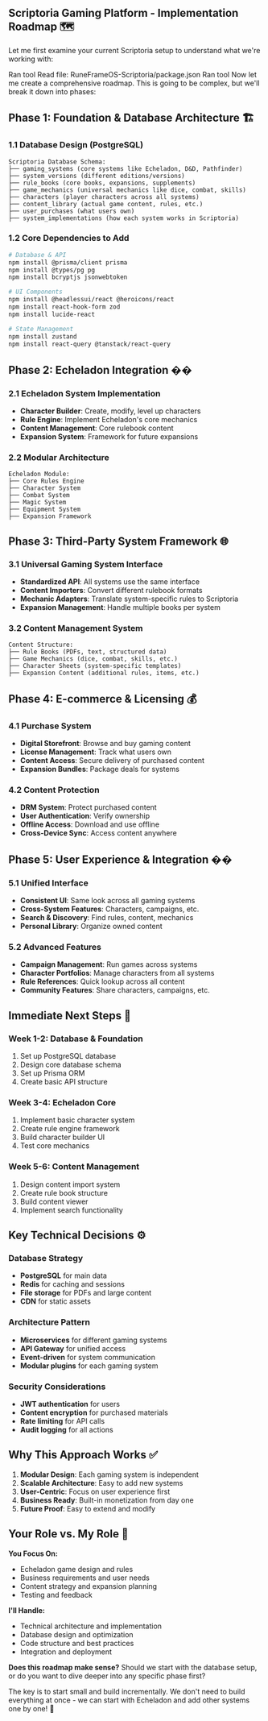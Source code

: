 
## **Scriptoria Gaming Platform - Implementation Roadmap** 🗺️

Let me first examine your current Scriptoria setup to understand what we're working with:

Ran tool
Read file: RuneFrameOS-Scriptoria/package.json
Ran tool
Now let me create a comprehensive roadmap. This is going to be complex, but we'll break it down into phases:

## **Phase 1: Foundation & Database Architecture** 🏗️

### **1.1 Database Design (PostgreSQL)**
```
Scriptoria Database Schema:
├── gaming_systems (core systems like Echeladon, D&D, Pathfinder)
├── system_versions (different editions/versions)
├── rule_books (core books, expansions, supplements)
├── game_mechanics (universal mechanics like dice, combat, skills)
├── characters (player characters across all systems)
├── content_library (actual game content, rules, etc.)
├── user_purchases (what users own)
├── system_implementations (how each system works in Scriptoria)
```

### **1.2 Core Dependencies to Add**
```bash
# Database & API
npm install @prisma/client prisma
npm install @types/pg pg
npm install bcryptjs jsonwebtoken

# UI Components
npm install @headlessui/react @heroicons/react
npm install react-hook-form zod
npm install lucide-react

# State Management
npm install zustand
npm install react-query @tanstack/react-query
```

## **Phase 2: Echeladon Integration** ��

### **2.1 Echeladon System Implementation**
- **Character Builder**: Create, modify, level up characters
- **Rule Engine**: Implement Echeladon's core mechanics
- **Content Management**: Core rulebook content
- **Expansion System**: Framework for future expansions

### **2.2 Modular Architecture**
```
Echeladon Module:
├── Core Rules Engine
├── Character System
├── Combat System
├── Magic System
├── Equipment System
├── Expansion Framework
```

## **Phase 3: Third-Party System Framework** 🌐

### **3.1 Universal Gaming System Interface**
- **Standardized API**: All systems use the same interface
- **Content Importers**: Convert different rulebook formats
- **Mechanic Adapters**: Translate system-specific rules to Scriptoria
- **Expansion Management**: Handle multiple books per system

### **3.2 Content Management System**
```
Content Structure:
├── Rule Books (PDFs, text, structured data)
├── Game Mechanics (dice, combat, skills, etc.)
├── Character Sheets (system-specific templates)
├── Expansion Content (additional rules, items, etc.)
```

## **Phase 4: E-commerce & Licensing** 💰

### **4.1 Purchase System**
- **Digital Storefront**: Browse and buy gaming content
- **License Management**: Track what users own
- **Content Access**: Secure delivery of purchased content
- **Expansion Bundles**: Package deals for systems

### **4.2 Content Protection**
- **DRM System**: Protect purchased content
- **User Authentication**: Verify ownership
- **Offline Access**: Download and use offline
- **Cross-Device Sync**: Access content anywhere

## **Phase 5: User Experience & Integration** ��

### **5.1 Unified Interface**
- **Consistent UI**: Same look across all gaming systems
- **Cross-System Features**: Characters, campaigns, etc.
- **Search & Discovery**: Find rules, content, mechanics
- **Personal Library**: Organize owned content

### **5.2 Advanced Features**
- **Campaign Management**: Run games across systems
- **Character Portfolios**: Manage characters from all systems
- **Rule References**: Quick lookup across all content
- **Community Features**: Share characters, campaigns, etc.

## **Immediate Next Steps** 🚀

### **Week 1-2: Database & Foundation**
1. Set up PostgreSQL database
2. Design core database schema
3. Set up Prisma ORM
4. Create basic API structure

### **Week 3-4: Echeladon Core**
1. Implement basic character system
2. Create rule engine framework
3. Build character builder UI
4. Test core mechanics

### **Week 5-6: Content Management**
1. Design content import system
2. Create rule book structure
3. Build content viewer
4. Implement search functionality

## **Key Technical Decisions** ⚙️

### **Database Strategy**
- **PostgreSQL** for main data
- **Redis** for caching and sessions
- **File storage** for PDFs and large content
- **CDN** for static assets

### **Architecture Pattern**
- **Microservices** for different gaming systems
- **API Gateway** for unified access
- **Event-driven** for system communication
- **Modular plugins** for each gaming system

### **Security Considerations**
- **JWT authentication** for users
- **Content encryption** for purchased materials
- **Rate limiting** for API calls
- **Audit logging** for all actions

## **Why This Approach Works** ✅

1. **Modular Design**: Each gaming system is independent
2. **Scalable Architecture**: Easy to add new systems
3. **User-Centric**: Focus on user experience first
4. **Business Ready**: Built-in monetization from day one
5. **Future Proof**: Easy to extend and modify

## **Your Role vs. My Role** 🤝

**You Focus On:**
- Echeladon game design and rules
- Business requirements and user needs
- Content strategy and expansion planning
- Testing and feedback

**I'll Handle:**
- Technical architecture and implementation
- Database design and optimization
- Code structure and best practices
- Integration and deployment

**Does this roadmap make sense?** Should we start with the database setup, or do you want to dive deeper into any specific phase first? 

The key is to start small and build incrementally. We don't need to build everything at once - we can start with Echeladon and add other systems one by one! 🎯
